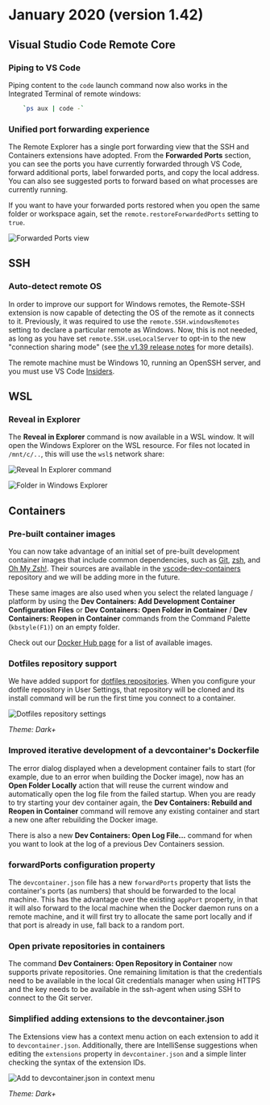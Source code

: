 # January 2020 (version 1.42)

## Visual Studio Code Remote Core

### Piping to VS Code

Piping content to the `code` launch command now also works in the Integrated Terminal of remote windows:

```bash
    `ps aux | code -`
```

### Unified port forwarding experience

The Remote Explorer has a single port forwarding view that the SSH and Containers extensions have adopted. From the **Forwarded Ports** section, you can see the ports you have currently forwarded through VS Code, forward additional ports, label forwarded ports, and copy the local address. You can also see suggested ports to forward based on what processes are currently running.

If you want to have your forwarded ports restored when you open the same folder or workspace again, set the `remote.restoreForwardedPorts` setting to `true`.

![Forwarded Ports view](images/1_42/forwarded-ports.png)

## SSH

### Auto-detect remote OS

In order to improve our support for Windows remotes, the Remote-SSH extension is now capable of detecting the OS of the remote as it connects to it. Previously, it was required to use the `remote.SSH.windowsRemotes` setting to declare a particular remote as Windows. Now, this is not needed, as long as you have set `remote.SSH.useLocalServer` to opt-in to the new "connection sharing mode" (see [the v1.39 release notes](https://github.com/microsoft/vscode-docs/blob/main/remote-release-notes/v1_39.md#ssh-connection-sharing) for more details).

The remote machine must be Windows 10, running an OpenSSH server, and you must use VS Code [Insiders](https://code.visualstudio.com/insiders/).

## WSL

### Reveal in Explorer

The **Reveal in Explorer** command is now available in a WSL window. It will open the Windows Explorer on the WSL resource. For files not located in `/mnt/c/..`, this will use the `wsl$` network share:

![Reveal In Explorer command](images/1_42/reveal-in-explorer.png)

![Folder in Windows Explorer](images/1_42/reveal-in-explorer-2.png)

## Containers

### Pre-built container images

You can now take advantage of an initial set of pre-built development container images that include common dependencies, such as [Git](https://git-scm.com/), [zsh](https://en.wikipedia.org/wiki/Z_shell), and [Oh My Zsh!](https://ohmyz.sh/). Their sources are available in the [vscode-dev-containers](https://github.com/microsoft/vscode-dev-containers) repository and we will be adding more in the future.

These same images are also used when you select the related language / platform by using the **Dev Containers: Add Development Container Configuration Files** or **Dev Containers: Open Folder in Container** / **Dev Containers: Reopen in Container** commands from the Command Palette (`kbstyle(F1)`) on an empty folder.

Check out our [Docker Hub page](https://hub.docker.com/_/microsoft-vscode-devcontainers) for a list of available images.

### Dotfiles repository support

We have added support for [dotfiles repositories](https://dotfiles.github.io/). When you configure your dotfile repository in User Settings, that repository will be cloned and its install command will be run the first time you connect to a container.

![Dotfiles repository settings](images/1_42/dotfiles.png)

*Theme: Dark+*

### Improved iterative development of a devcontainer's Dockerfile

The error dialog displayed when a development container fails to start (for example, due to an error when building the Docker image), now has an **Open Folder Locally** action that will reuse the current window and automatically open the log file from the failed startup. When you are ready to try starting your dev container again, the **Dev Containers: Rebuild and Reopen in Container** command will remove any existing container and start a new one after rebuilding the Docker image.

There is also a new **Dev Containers: Open Log File...** command for when you want to look at the log of a previous Dev Containers session.

### forwardPorts configuration property

The `devcontainer.json` file has a new `forwardPorts` property that lists the container's ports (as numbers) that should be forwarded to the local machine. This has the advantage over the existing `appPort` property, in that it will also forward to the local machine when the Docker daemon runs on a remote machine, and it will first try to allocate the same port locally and if that port is already in use, fall back to a random port.

### Open private repositories in containers

The command **Dev Containers: Open Repository in Container** now supports private repositories. One remaining limitation is that the credentials need to be available in the local Git credentials manager when using HTTPS and the key needs to be available in the ssh-agent when using SSH to connect to the Git server.

### Simplified adding extensions to the devcontainer.json

The Extensions view has a context menu action on each extension to add it to `devcontainer.json`. Additionally, there are IntelliSense suggestions when editing the `extensions` property in `devcontainer.json` and a simple linter checking the syntax of the extension IDs.

![Add to devcontainer.json in context menu](images/1_42/addtodevcontainerjson.png)

*Theme: Dark+*
